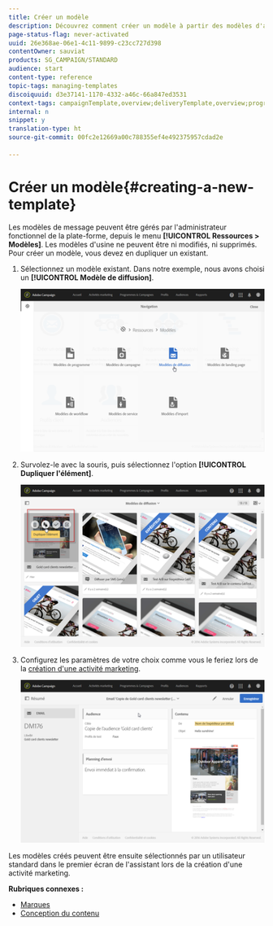 ```yaml
---
title: Créer un modèle
description: Découvrez comment créer un modèle à partir des modèles d'activité d'usine pour les diffusions email, SMS, par notification push, etc.
page-status-flag: never-activated
uuid: 26e368ae-06e1-4c11-9899-c23cc727d398
contentOwner: sauviat
products: SG_CAMPAIGN/STANDARD
audience: start
content-type: reference
topic-tags: managing-templates
discoiquuid: d3e37141-1170-4332-a46c-66a847ed3531
context-tags: campaignTemplate,overview;deliveryTemplate,overview;programTemplate,overview;workflowTemplate,overview;importTemplate,overview;
internal: n
snippet: y
translation-type: ht
source-git-commit: 00fc2e12669a00c788355ef4e492375957cdad2e

---
```



# Créer un modèle{#creating-a-new-template}

Les modèles de message peuvent être gérés par l'administrateur fonctionnel de la plate-forme, depuis le menu **[!UICONTROL Ressources &gt; Modèles]**. Les modèles d'usine ne peuvent être ni modifiés, ni supprimés. Pour créer un modèle, vous devez en dupliquer un existant.

1. Sélectionnez un modèle existant. Dans notre exemple, nous avons choisi un **[!UICONTROL Modèle de diffusion]**.

   ![](assets/template_2.png)

1. Survolez-le avec la souris, puis sélectionnez l'option **[!UICONTROL Dupliquer l'élément]**.

   ![](assets/template_3.png)

1. Configurez les paramètres de votre choix comme vous le feriez lors de la [création d'une activité marketing](../../start/using/marketing-activities.md#creating-a-marketing-activity).

   ![](assets/template_4.png)

Les modèles créés peuvent être ensuite sélectionnés par un utilisateur standard dans le premier écran de l'assistant lors de la création d'une activité marketing.

**Rubriques connexes :**

* [Marques](../../administration/using/branding.md)
* [Conception du contenu](../../designing/using/overview.md)

